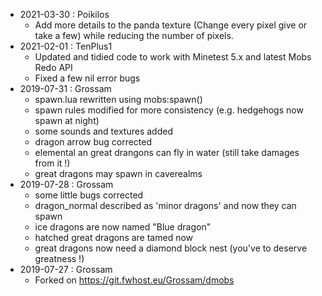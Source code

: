 * 2021-03-30 : Poikilos
  * Add more details to the panda texture (Change every pixel give or take a few) while reducing the number of pixels.
* 2021-02-01 : TenPlus1
  * Updated and tidied code to work with Minetest 5.x and latest Mobs Redo API
  * Fixed a few nil error bugs
* 2019-07-31 : Grossam
  * spawn.lua rewritten using mobs:spawn()
  * spawn rules modified for more consistency (e.g. hedgehogs now spawn at night)
  * some sounds and textures added
  * dragon arrow bug corrected
  * elemental an great drangons can fly in water (still take damages from it !)
  * great dragons may spawn in caverealms
* 2019-07-28 : Grossam
  * some little bugs corrected
  * dragon_normal described as 'minor dragons' and now they can spawn
  * ice dragons are now named "Blue dragon"
  * hatched great dragons are tamed now
  * great dragons now need a diamond block nest (you've to deserve greatness !)
* 2019-07-27 : Grossam
  * Forked on https://git.fwhost.eu/Grossam/dmobs
